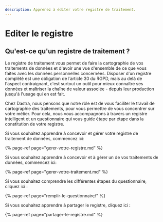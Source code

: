 ```yaml
---
description: Apprenez à éditer votre registre de traitement.
---
```


# Editer le registre

## Qu'est-ce qu'un registre de traitement ?

Le registre de traitement vous permet de faire la cartographie de vos traitements de données et d'avoir une vue d'ensemble de ce que vous faites avec les données personnelles concernées. Disposer d'un registre complété est une obligation de l’article 30 du RGPD, mais au delà de l'aspect contraignant, c'est surtout un outil pour mieux connaître ses données et maîtriser la chaîne de valeur associée - depuis leur production jusqu'à l'usage qui en est fait.  

Chez Dastra, nous pensons que notre rôle est de vous faciliter le travail de cartographie des traitements, pour vous permettre de vous concentrer sur votre métier. Pour cela, nous vous accompagnons à travers un registre intelligent et un questionnaire qui vous guide étape par étape dans la constitution de votre registre.

Si vous souhaitez apprendre à concevoir et gérer votre registre de traitement de données, commencez ici:

{% page-ref page="gerer-votre-registre.md" %}

Si vous souhaitez apprendre à concevoir et à gérer un de vos traitements de données, commencez ici:

{% page-ref page="gerer-votre-traitement.md" %}

Si vous souhaitez comprendre les différentes étapes du questionnaire, cliquez ici :

{% page-ref page="remplir-le-questionnaire/" %}

Si vous souhaitez apprendre à partager le registre, cliquez ici :

{% page-ref page="partager-le-registre.md" %}



